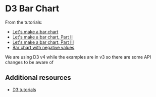 D3 Bar Chart
============

From the tutorials:

  * [Let's make a bar chart](https://bost.ocks.org/mike/bar/)
  * [Let's make a bar chart, Part II](https://bost.ocks.org/mike/bar/2/)
  * [Let's make a bar chart, Part III](https://bost.ocks.org/mike/bar/3/)
  * [Bar chart with negative values](https://bl.ocks.org/mbostock/2368837)

We are using D3 v4 while the examples are in v3 so there are some API
changes to be aware of

Additional resources
--------------------

  * [D3 tutorials](https://github.com/d3/d3/wiki/Tutorials)